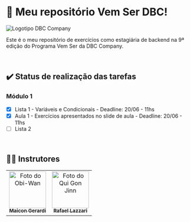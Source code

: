 # 🚀 Meu repositório Vem Ser DBC!

<img src="https://media-exp1.licdn.com/dms/image/C4D0BAQG45xYYNpiIOA/company-logo_200_200/0/1636134763115?e=1663804800&v=beta&t=jskBQHnvzBDW6v62Xmv1Td34DIsTXx5PVMRLfwJlvO0" alt="Logotipo DBC Company"/><br>

Este é o meu repositório de exercícios como estagiária de backend na 9ª edição do Programa Vem Ser da DBC Company.

<br>
  
## ✔️ Status de realização das tarefas

### Módulo 1
- [x] Lista 1 - Variáveis e Condicionais - Deadline: 20/06 - 11hs
- [x] Aula 1 - Exercícios apresentados no slide de aula - Deadline: 20/06 - 11hs
- [ ] Lista 2

<br>

## 👨‍🏫 Instrutores

<table>
  <tr>
    <td align="center">
      <a href="#">
        <img src="https://starwarswik.weebly.com/uploads/2/5/8/1/25812620/6330161.jpg" width="100px;" alt="Foto do Obi-Wan"/><br>
        <sub>
          <b>Maicon Gerardi</b>
        </sub>
      </a>
    </td>
    <td align="center">
      <a href="#">
        <img src="https://starwarswik.weebly.com/uploads/2/5/8/1/25812620/8361453.jpg" width="100px;" alt="Foto do Qui Gon Jinn"/><br>
        <sub>
          <b>Rafael Lazzari</b>
        </sub>
      </a>
    </td>
  </tr>
</table>
